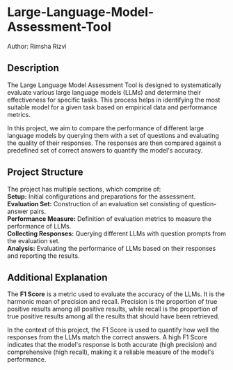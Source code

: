 # Large-Language-Model-Assessment-Tool
Author: Rimsha Rizvi

## Description
The Large Language Model Assessment Tool is designed to systematically evaluate various large language models (LLMs) and determine their effectiveness for specific tasks. This process helps in identifying the most suitable model for a given task based on empirical data and performance metrics.

In this project, we aim to compare the performance of different large language models by querying them with a set of questions and evaluating the quality of their responses. The responses are then compared against a predefined set of correct answers to quantify the model's accuracy.

## Project Structure
The project has multiple sections, which comprise of:  
**Setup:** Initial configurations and preparations for the assessment.  
**Evaluation Set:** Construction of an evaluation set consisting of question-answer pairs.  
**Performance Measure:** Definition of evaluation metrics to measure the performance of LLMs.  
**Collecting Responses:** Querying different LLMs with question prompts from the evaluation set.  
**Analysis:** Evaluating the performance of LLMs based on their responses and reporting the results.

## Additional Explanation
The **F1 Score** is a metric used to evaluate the accuracy of the LLMs. It is the harmonic mean of precision and recall. Precision is the proportion of true positive results among all positive results, while recall is the proportion of true positive results among all the results that should have been retrieved.

In the context of this project, the F1 Score is used to quantify how well the responses from the LLMs match the correct answers. A high F1 Score indicates that the model's response is both accurate (high precision) and comprehensive (high recall), making it a reliable measure of the model's performance.
